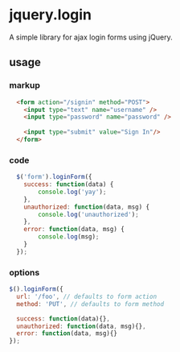 jquery.login
============

A simple library for ajax login forms using jQuery.

## usage

### markup
```html
  <form action="/signin" method="POST">
    <input type="text" name="username" />
    <input type="password" name="password" />
    
    <input type="submit" value="Sign In"/>
  </form>
```

### code
```javascript
  $('form').loginForm({
  	success: function(data) {
  		console.log('yay');
  	},
  	unauthorized: function(data, msg) {
  		console.log('unauthorized');
  	},
  	error: function(data, msg) {
  		console.log(msg);
  	}
  });
```

### options
```javascript
$().loginForm({
  url: '/foo', // defaults to form action
  method: 'PUT', // defaults to form method

  success: function(data){},
  unauthorized: function(data, msg){},
  error: function(data, msg){}
});
```
